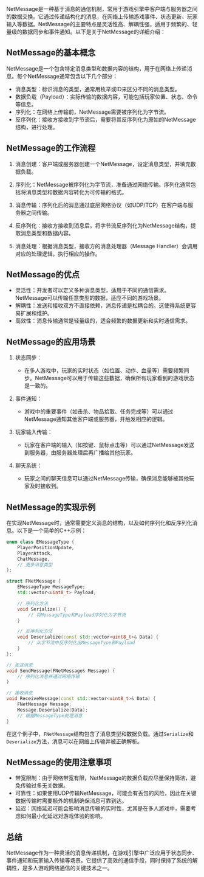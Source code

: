 NetMessage是一种基于消息的通信机制，常用于游戏引擎中客户端与服务器之间的数据交换。它通过传递结构化的消息，在网络上传输游戏事件、状态更新、玩家输入等数据。NetMessage的主要特点是灵活性高、解耦性强，适用于频繁的、轻量级的数据同步和事件通知。以下是关于NetMessage的详细介绍：

## NetMessage的基本概念

NetMessage是一个包含特定消息类型和数据内容的结构，用于在网络上传递消息。每个NetMessage通常包含以下几个部分：

- 消息类型：标识消息的类型，通常用枚举或ID来区分不同的消息类型。
- 数据负载（Payload）：实际传输的数据内容，可能包括玩家位置、状态、命令等信息。
- 序列化：在网络上传输前，NetMessage需要被序列化为字节流。
- 反序列化：接收方接收到字节流后，需要将其反序列化为原始的NetMessage结构，进行处理。

## NetMessage的工作流程

1. 消息创建：客户端或服务器创建一个NetMessage，设定消息类型，并填充数据负载。
   
2. 序列化：NetMessage被序列化为字节流，准备通过网络传输。序列化通常包括将消息类型和数据内容转化为可传输的格式。

3. 消息传输：序列化后的消息通过底层网络协议（如UDP/TCP）在客户端与服务器之间传输。

4. 反序列化：接收方接收到消息后，将字节流反序列化为NetMessage结构，提取消息类型和数据内容。

5. 消息处理：根据消息类型，接收方的消息处理器（Message Handler）会调用对应的处理逻辑，执行相应的操作。

## NetMessage的优点

- 灵活性：开发者可以定义多种消息类型，适用于不同的通信需求。NetMessage可以传输任意类型的数据，适应不同的游戏场景。
- 解耦性：发送和接收双方不直接依赖，消息传递是松耦合的。这使得系统更容易扩展和维护。
- 高效性：消息传输通常是轻量级的，适合频繁的数据更新和实时通信需求。

## NetMessage的应用场景

1. 状态同步：
   - 在多人游戏中，玩家的实时状态（如位置、动作、血量等）需要频繁同步。NetMessage可以用于传输这些数据，确保所有玩家看到的游戏状态是一致的。

2. 事件通知：
   - 游戏中的重要事件（如击杀、物品拾取、任务完成等）可以通过NetMessage通知其他客户端或服务器，并触发相应的逻辑。

3. 玩家输入传输：
   - 玩家在客户端的输入（如按键、鼠标点击等）可以通过NetMessage发送到服务器，由服务器处理后再广播给其他玩家。

4. 聊天系统：
   - 玩家之间的聊天信息可以通过NetMessage传输，确保消息能够被其他玩家及时接收到。

## NetMessage的实现示例

在实现NetMessage时，通常需要定义消息的结构，以及如何序列化和反序列化消息。以下是一个简单的C++示例：

```cpp
enum class EMessageType {
    PlayerPositionUpdate,
    PlayerAttack,
    ChatMessage,
    // 更多消息类型
};

struct FNetMessage {
    EMessageType MessageType;
    std::vector<uint8_t> Payload;

    // 序列化方法
    void Serialize() {
        // 将MessageType和Payload序列化为字节流
    }

    // 反序列化方法
    void Deserialize(const std::vector<uint8_t>& Data) {
        // 从字节流中反序列化出MessageType和Payload
    }
};

// 发送消息
void SendMessage(FNetMessage& Message) {
    // 序列化消息并通过网络传输
}

// 接收消息
void ReceiveMessage(const std::vector<uint8_t>& Data) {
    FNetMessage Message;
    Message.Deserialize(Data);
    // 根据MessageType处理消息
}
```

在这个例子中，`FNetMessage`结构包含了消息类型和数据负载。通过`Serialize`和`Deserialize`方法，消息可以在网络上传输并被正确解析。

## NetMessage的使用注意事项

- 带宽限制：由于网络带宽有限，NetMessage的数据负载应尽量保持简洁，避免传输过多无关数据。
- 可靠性：如果使用UDP传输NetMessage，可能会有丢包的风险，因此在关键数据传输时需要额外的机制确保消息可靠到达。
- 延迟：网络延迟可能会影响消息传输的实时性，尤其是在多人游戏中，需要考虑如何最小化延迟对游戏体验的影响。

## 总结

NetMessage作为一种灵活的消息传递机制，在游戏引擎中广泛应用于状态同步、事件通知和玩家输入传输等场景。它提供了高效的通信手段，同时保持了系统的解耦性，是多人游戏网络通信的关键技术之一。